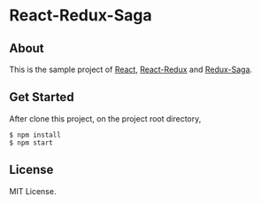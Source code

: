 # React-Redux-Saga

## About
This is the sample project of [React](https://facebook.github.io/react/), [React-Redux](https://github.com/reactjs/react-redux) and  [Redux-Saga](https://github.com/redux-saga/redux-saga).

## Get Started

After clone this project, on the project root directory,

```
$ npm install
$ npm start
```

## License

MIT License.
